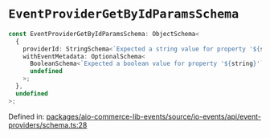# `EventProviderGetByIdParamsSchema`

```ts
const EventProviderGetByIdParamsSchema: ObjectSchema<
  {
    providerId: StringSchema<`Expected a string value for property '${string}'`>;
    withEventMetadata: OptionalSchema<
      BooleanSchema<`Expected a boolean value for property '${string}'`>,
      undefined
    >;
  },
  undefined
>;
```

Defined in: [packages/aio-commerce-lib-events/source/io-events/api/event-providers/schema.ts:28](https://github.com/adobe/aio-commerce-sdk/blob/5a56cf6f89369fbe4cacf586ea1b3d08993680a9/packages/aio-commerce-lib-events/source/io-events/api/event-providers/schema.ts#L28)
